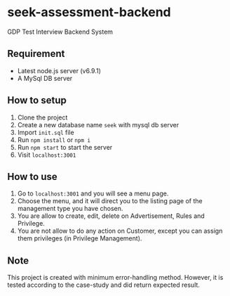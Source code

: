 # seek-assessment-backend
GDP Test Interview Backend System

## Requirement
* Latest node.js server (v6.9.1)
* A MySql DB server

## How to setup
1. Clone the project
2. Create a new database name `seek` with mysql db server
3. Import `init.sql` file
4. Run `npm install` or `npm i`
5. Run `npm start` to start the server
6. Visit `localhost:3001`

## How to use
1. Go to `localhost:3001` and you will see a menu page.
2. Choose the menu, and it will direct you to the listing page of the management type you have chosen.
3. You are allow to create, edit, delete on Advertisement, Rules and Privilege.
4. You are not allow to do any action on Customer, except you can assign them privileges (in Privilege Management).

## Note
This project is created with minimum error-handling method. However, it is tested according to the case-study and did return expected result.

